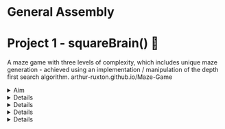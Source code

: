 # General Assembly
# Project 1 - squareBrain() :robot:

A maze game with three levels of complexity, which includes unique maze generation - achieved using an implementation / manipulation of the depth first search algorithm.
arthur-ruxton.github.io/Maze-Game

<details>
  <summary>Aim</summary>
* In one week, build a grid-based game using HTML, CSS and JavaScript.
* Use CSS grid or for an added creative challenge, use HTML Canvas. 
* It can be a direct clone of, or inspired by, an existing game. 
* The game should include logic for losing and winning.
* The game result should be displayed.
</details>

<details>
# squareBrain() - Overview.
* Press start and an animated, somewhat randomized, __maze-generation__ will begin, triggering a timer. Closely observing the __animated path-finder algorithm__ may help you solve the puzzle. 
* __squareBrain() has three levels of complexity.__ Navigate through all three mazes to complete the game.
* __Collect golden nugs__ to increase your score as you go, they’re rarer and more valuable on harder levels.
* __If time runs out__, it’s game over. 
* There are 'specialCells'. The program removes all walls of any specialCell as well as any wall touching it. This is done to ensure __multiple potential__ routes, through each maze. 
</details>

<details>
# Tech
## HTML - 8.1% :
* div containing logo, start-button & time-bar. (should have been header in retrospect) 
* div containing HTML canvas element, onto which the game is drawn with J.S logic.
* div containing end-game results - win / loss & score 

## CSS - 11.4% :
* Positioning, fonts & colouring. 
* Time bar which decreases as time runs out and turns red to warn you at 30% 

## JavaScript - 80.5% :
### App.js - controls game-play :
* Controls the time element of the game. 
* The spec for different levels of complexity. 
* The Keyboard event listeners for player movement & level completion. 
* Logic for collecting gold coins. 
* Displaying the end-game results (involves clearing the canvas and removing event listeners.)
### Maze-gen.js - controls maze generation :
* Depth-first-search algorithm implementation.
* Animated drawing of a randomised maze every time it’s executed. 
* Creates ‘special cells’ and removes all of their walls as it draws the cells - this logic ensures there are multiple potential routes through each maze. 
* Creates ‘Value cells’ and draws gold coins into them, the size of the coin is based on the size of the cell which is determined by the number of rows and columns in the current grid - this varies depending on the level you are on.
* ‘Current cell’ - this cell is highlighted which helps to visualise the process of the depth-first search and also represents the player. 
* ‘Finish Line’ - this cell is also highlighted with a different colour to indicate the finish line. 
</details>

<details>
# Approach
## Beginning - planning :
My understanding of CSS grid and HTML Canvas was weak. I knew I wanted to create a maze based game. After some research, the prevailing established system I found for randomly generating mazes was to implement a depth first search algorithm. I watched some videos in which people used different technologies to do so but none of them were relevant to my knowledge of JavaScript and the task at hand. 
  Eventually I came across a video in which a programmer translates a python3 implementation into a JavaScript implementation - I decided to follow along. It took me until 3am to understand and write this implementation correctly.

## Middle - bulk of the project :
Afew problems emerged at this point, I had my work cut out: 
* The depth first search implementation only creates one single route through each maze. To make game play more interesting I would have to alter the system to remove extra cell walls - without breaking the algorithm . 
_This turned out to be difficult, the algorithm (and obviously the animation) broke on multiple attempts. I was worried it wouldn’t be possible._
* I wanted three levels of complexity to the game - so I would have to re-trigger the process at a given moment (completion of a level) 
The process would have to be different for each level (the maze should get more complex)
* To have a points system - I would have to introduce value cells into the algorithm so that as the maze was being drawn onto the canvas, ‘gold coins’ would be added into some cells.
    There would have to be more value cells on levels with more rows and columns. Cells would be smaller on levels with more rows and columns, so the size of the coins would have to be derived from the size of the cells containing them.
_again this was much harder than expected, some of my attempts broke the algorithm and the animation of the maze-generation would stop half way through the process_
* There should be a time element so that a player loses the game if they fail to complete all of the levels.

## End - polishing & testing :
Once I had ticked the boxes from step 2 there were other features I wanted to include;
* Sound - I succeeded in doing this before my presentation but failed to get that version pushed to github in time. 
* Animated time bar to show the user how much they had left. 
* Display results. 
* Write some css that would make the whole thing look nicer. 
</details>

<details>
# Visuals :
## on page load :
</details>

